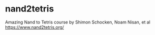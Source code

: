 # nand2tetris
Amazing Nand to Tetris course by Shimon Schocken, Noam Nisan, et al https://www.nand2tetris.org/
